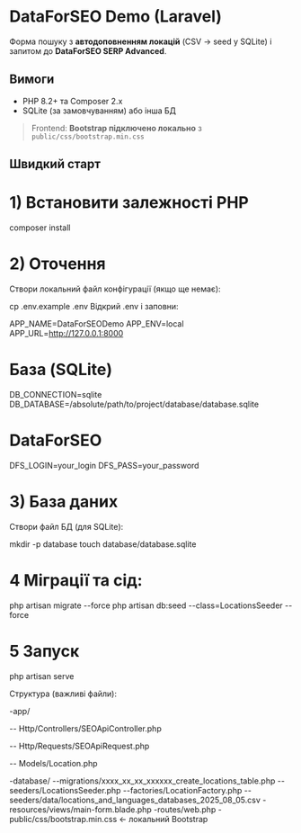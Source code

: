 # DataForSEO Demo (Laravel)

Форма пошуку з **автодоповненням локацій** (CSV → seed у SQLite) і запитом до **DataForSEO SERP Advanced**.

## Вимоги
- PHP 8.2+ та Composer 2.x
- SQLite (за замовчуванням) або інша БД

> Frontend: **Bootstrap підключено локально** з `public/css/bootstrap.min.css`

## Швидкий старт

# 1) Встановити залежності PHP
composer install
# 2) Оточення

Створи локальний файл конфігурації (якщо ще немає):

cp .env.example .env
Відкрий .env і заповни:

APP_NAME=DataForSEODemo
APP_ENV=local
APP_URL=http://127.0.0.1:8000

# База (SQLite)
DB_CONNECTION=sqlite
DB_DATABASE=/absolute/path/to/project/database/database.sqlite

# DataForSEO
DFS_LOGIN=your_login
DFS_PASS=your_password

# 3) База даних

Створи файл БД (для SQLite):

mkdir -p database
touch database/database.sqlite
# 4 Міграції та сід:

php artisan migrate --force
php artisan db:seed --class=LocationsSeeder --force

# 5 Запуск
php artisan serve

Структура (важливі файли):

-app/

   -- Http/Controllers/SEOApiController.php
   
   -- Http/Requests/SEOApiRequest.php
   
   -- Models/Location.php
   
-database/
    --migrations/xxxx_xx_xx_xxxxxx_create_locations_table.php
    --seeders/LocationsSeeder.php
    --factories/LocationFactory.php
   -- seeders/data/locations_and_languages_databases_2025_08_05.csv
-resources/views/main-form.blade.php
-routes/web.php
-public/css/bootstrap.min.css   ← локальний Bootstrap
